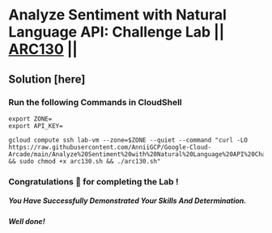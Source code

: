 # Analyze Sentiment with Natural Language API: Challenge Lab || [ARC130](https://www.cloudskillsboost.google/focuses/66586?parent=catalog) ||

## Solution [here] 

### Run the following Commands in CloudShell

```
export ZONE=
export API_KEY=
```
```
gcloud compute ssh lab-vm --zone=$ZONE --quiet --command "curl -LO https://raw.githubusercontent.com/AnniiGCP/Google-Cloud-Arcade/main/Analyze%20Sentiment%20with%20Natural%20Language%20API%20Challenge%20Lab/arc130.sh && sudo chmod +x arc130.sh && ./arc130.sh"
```

### Congratulations 🎉 for completing the Lab !

##### *You Have Successfully Demonstrated Your Skills And Determination.*

#### *Well done!*

 

 
